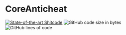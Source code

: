 # CoreAnticheat
[![State-of-the-art Shitcode](https://img.shields.io/static/v1?label=State-of-the-art&message=Shitcode&color=7B5804)](https://github.com/trekhleb/state-of-the-art-shitcode)
![GitHub code size in bytes](https://img.shields.io/github/languages/code-size/Chicko-iOS/CoreAnticheat)
![GitHub lines of code](https://tokei.rs/b1/github/Chicko-iOS/CoreAnticheat)